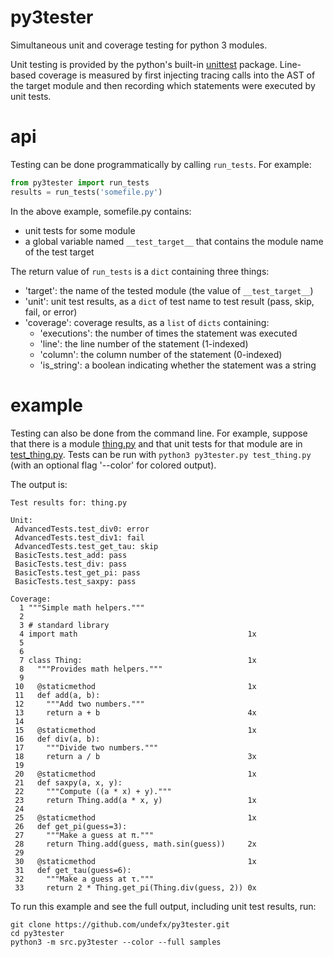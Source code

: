 # py3tester

Simultaneous unit and coverage testing for python 3 modules.

Unit testing is provided by the python's built-in [unittest](https://docs.python.org/3/library/unittest.html) package. Line-based coverage is measured by first injecting tracing calls into the AST of the target module and then recording which statements were executed by unit tests.

# api

Testing can be done programmatically by calling `run_tests`. For example:

````python
from py3tester import run_tests
results = run_tests('somefile.py')
````

In the above example, somefile.py contains:
  - unit tests for some module
  - a global variable named `__test_target__` that contains the module name of the test target

The return value of `run_tests` is a `dict` containing three things:
  - 'target': the name of the tested module (the value of `__test_target__`)
  - 'unit': unit test results, as a `dict` of test name to test result (pass, skip, fail, or error)
  - 'coverage': coverage results, as a `list` of `dicts` containing:
    - 'executions': the number of times the statement was executed
    - 'line': the line number of the statement (1-indexed)
    - 'column': the column number of the statement (0-indexed)
    - 'is_string': a boolean indicating whether the statement was a string

# example

Testing can also be done from the command line. For example, suppose that there is a module [thing.py](samples/thing.py) and that unit tests for that module are in [test_thing.py](samples/test_thing.py). Tests can be run with `python3 py3tester.py test_thing.py` (with an optional flag '--color' for colored output).

The output is:
````text
Test results for: thing.py

Unit:
 AdvancedTests.test_div0: error
 AdvancedTests.test_div1: fail
 AdvancedTests.test_get_tau: skip
 BasicTests.test_add: pass
 BasicTests.test_div: pass
 BasicTests.test_get_pi: pass
 BasicTests.test_saxpy: pass

Coverage:
  1 """Simple math helpers."""
  2
  3 # standard library
  4 import math                                      1x
  5
  6
  7 class Thing:                                     1x
  8   """Provides math helpers."""
  9
 10   @staticmethod                                  1x
 11   def add(a, b):
 12     """Add two numbers."""
 13     return a + b                                 4x
 14
 15   @staticmethod                                  1x
 16   def div(a, b):
 17     """Divide two numbers."""
 18     return a / b                                 3x
 19
 20   @staticmethod                                  1x
 21   def saxpy(a, x, y):
 22     """Compute ((a * x) + y)."""
 23     return Thing.add(a * x, y)                   1x
 24
 25   @staticmethod                                  1x
 26   def get_pi(guess=3):
 27     """Make a guess at π."""
 28     return Thing.add(guess, math.sin(guess))     2x
 29
 30   @staticmethod                                  1x
 31   def get_tau(guess=6):
 32     """Make a guess at τ."""
 33     return 2 * Thing.get_pi(Thing.div(guess, 2)) 0x
````

To run this example and see the full output, including unit test results, run:
````shell
git clone https://github.com/undefx/py3tester.git
cd py3tester
python3 -m src.py3tester --color --full samples
````
